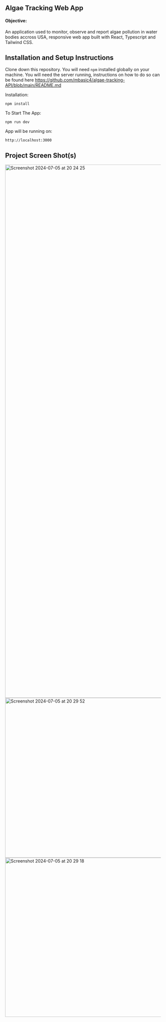 ## Algae Tracking Web App

#### Objective:

An application used to monitor, observe and report algae pollution in water bodies accross USA, responsive web app built with React, Typescript and Tailwind CSS.


## Installation and Setup Instructions  

Clone down this repository. You will need `npm` installed globally on your machine. You will need the server running, instructions on how to do so can be found here https://github.com/mbasic4/algae-tracking-API/blob/main/README.md

Installation:

`npm install`


To Start The App:

`npm run dev`


App will be running on:

`http://localhost:3000`  


## Project Screen Shot(s)   

<img width="1728" alt="Screenshot 2024-07-05 at 20 24 25" src="https://github.com/mbasic4/algae-tracking-API/assets/20629097/7acd2816-aa43-4a7c-83a5-552e3435e4fa">

<img width="518" alt="Screenshot 2024-07-05 at 20 29 52" src="https://github.com/mbasic4/algae-tracking-client/assets/20629097/ceff4d6c-157d-48ca-8f1f-251e8cecd424">

<img width="516" alt="Screenshot 2024-07-05 at 20 29 18" src="https://github.com/mbasic4/algae-tracking-client/assets/20629097/623af574-1c44-425a-98c0-83f97cb06b3e">
